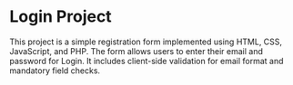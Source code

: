 # Login Project

This project is a simple registration form implemented using HTML, CSS, JavaScript, and PHP. The form allows users to enter their email and password for Login. It includes client-side validation for email format and mandatory field checks.

